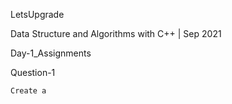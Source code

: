 LetsUpgrade

Data Structure and Algorithms with C++ | Sep 2021

Day-1_Assignments

Question-1      
      
    Create a 
